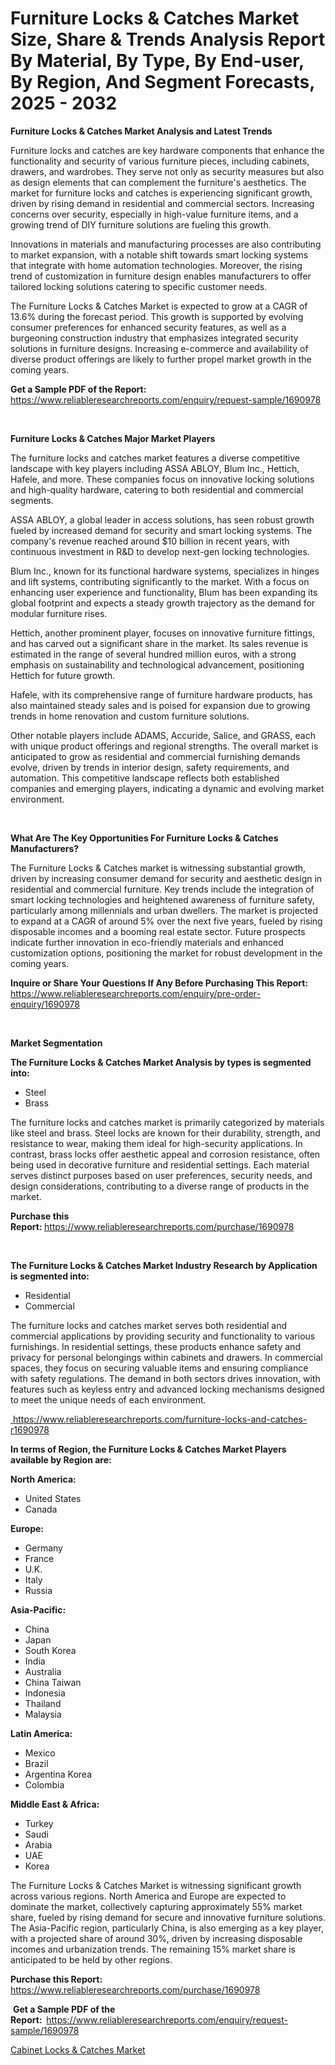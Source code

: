 <p><h1>Furniture Locks & Catches Market Size, Share & Trends Analysis Report By Material, By Type, By End-user, By Region, And Segment Forecasts, 2025 - 2032</h1></p><p><strong>Furniture Locks & Catches Market Analysis and Latest Trends</strong></p>
<p><p>Furniture locks and catches are key hardware components that enhance the functionality and security of various furniture pieces, including cabinets, drawers, and wardrobes. They serve not only as security measures but also as design elements that can complement the furniture's aesthetics. The market for furniture locks and catches is experiencing significant growth, driven by rising demand in residential and commercial sectors. Increasing concerns over security, especially in high-value furniture items, and a growing trend of DIY furniture solutions are fueling this growth.</p><p>Innovations in materials and manufacturing processes are also contributing to market expansion, with a notable shift towards smart locking systems that integrate with home automation technologies. Moreover, the rising trend of customization in furniture design enables manufacturers to offer tailored locking solutions catering to specific customer needs. </p><p>The Furniture Locks & Catches Market is expected to grow at a CAGR of 13.6% during the forecast period. This growth is supported by evolving consumer preferences for enhanced security features, as well as a burgeoning construction industry that emphasizes integrated security solutions in furniture designs. Increasing e-commerce and availability of diverse product offerings are likely to further propel market growth in the coming years.</p></p>
<p><strong>Get a Sample PDF of the Report:&nbsp;</strong> <a href="https://www.reliableresearchreports.com/enquiry/request-sample/1690978?utm_campaign=37&utm_medium=2&utm_source=Github&utm_content=ia&utm_term=06012025&utm_id=furniture-locks-catches">https://www.reliableresearchreports.com/enquiry/request-sample/1690978</a></p>
<p>&nbsp;</p>
<p><strong>Furniture Locks & Catches Major Market Players</strong></p>
<p><p>The furniture locks and catches market features a diverse competitive landscape with key players including ASSA ABLOY, Blum Inc., Hettich, Hafele, and more. These companies focus on innovative locking solutions and high-quality hardware, catering to both residential and commercial segments.</p><p>ASSA ABLOY, a global leader in access solutions, has seen robust growth fueled by increased demand for security and smart locking systems. The company's revenue reached around $10 billion in recent years, with continuous investment in R&D to develop next-gen locking technologies.</p><p>Blum Inc., known for its functional hardware systems, specializes in hinges and lift systems, contributing significantly to the market. With a focus on enhancing user experience and functionality, Blum has been expanding its global footprint and expects a steady growth trajectory as the demand for modular furniture rises.</p><p>Hettich, another prominent player, focuses on innovative furniture fittings, and has carved out a significant share in the market. Its sales revenue is estimated in the range of several hundred million euros, with a strong emphasis on sustainability and technological advancement, positioning Hettich for future growth.</p><p>Hafele, with its comprehensive range of furniture hardware products, has also maintained steady sales and is poised for expansion due to growing trends in home renovation and custom furniture solutions. </p><p>Other notable players include ADAMS, Accuride, Salice, and GRASS, each with unique product offerings and regional strengths. The overall market is anticipated to grow as residential and commercial furnishing demands evolve, driven by trends in interior design, safety requirements, and automation. This competitive landscape reflects both established companies and emerging players, indicating a dynamic and evolving market environment.</p></p>
<p>&nbsp;</p>
<p><strong>What Are The Key Opportunities For Furniture Locks & Catches Manufacturers?</strong></p>
<p><p>The Furniture Locks & Catches market is witnessing substantial growth, driven by increasing consumer demand for security and aesthetic design in residential and commercial furniture. Key trends include the integration of smart locking technologies and heightened awareness of furniture safety, particularly among millennials and urban dwellers. The market is projected to expand at a CAGR of around 5% over the next five years, fueled by rising disposable incomes and a booming real estate sector. Future prospects indicate further innovation in eco-friendly materials and enhanced customization options, positioning the market for robust development in the coming years.</p></p>
<p><strong>Inquire or Share Your Questions If Any Before Purchasing This Report:</strong> <a href="https://www.reliableresearchreports.com/enquiry/pre-order-enquiry/1690978?utm_campaign=37&utm_medium=2&utm_source=Github&utm_content=ia&utm_term=06012025&utm_id=furniture-locks-catches">https://www.reliableresearchreports.com/enquiry/pre-order-enquiry/1690978</a></p>
<p>&nbsp;</p>
<p><strong>Market Segmentation</strong></p>
<p><strong>The Furniture Locks & Catches Market Analysis by types is segmented into:</strong></p>
<p><ul><li>Steel</li><li>Brass</li></ul></p>
<p><p>The furniture locks and catches market is primarily categorized by materials like steel and brass. Steel locks are known for their durability, strength, and resistance to wear, making them ideal for high-security applications. In contrast, brass locks offer aesthetic appeal and corrosion resistance, often being used in decorative furniture and residential settings. Each material serves distinct purposes based on user preferences, security needs, and design considerations, contributing to a diverse range of products in the market.</p></p>
<p><strong>Purchase this Report:&nbsp;</strong><a href="https://www.reliableresearchreports.com/purchase/1690978?utm_campaign=37&utm_medium=2&utm_source=Github&utm_content=ia&utm_term=06012025&utm_id=furniture-locks-catches">https://www.reliableresearchreports.com/purchase/1690978</a></p>
<p>&nbsp;</p>
<p><strong>The Furniture Locks & Catches Market Industry Research by Application is segmented into:</strong></p>
<p><ul><li>Residential</li><li>Commercial</li></ul></p>
<p><p>The furniture locks and catches market serves both residential and commercial applications by providing security and functionality to various furnishings. In residential settings, these products enhance safety and privacy for personal belongings within cabinets and drawers. In commercial spaces, they focus on securing valuable items and ensuring compliance with safety regulations. The demand in both sectors drives innovation, with features such as keyless entry and advanced locking mechanisms designed to meet the unique needs of each environment.</p></p>
<p><a href="https://www.reliableresearchreports.com/furniture-locks-and-catches-r1690978?utm_campaign=37&utm_medium=2&utm_source=Github&utm_content=ia&utm_term=06012025&utm_id=furniture-locks-catches">&nbsp;https://www.reliableresearchreports.com/furniture-locks-and-catches-r1690978</a></p>
<p><strong>In terms of Region, the Furniture Locks & Catches Market Players available by Region are:</strong></p>
<p>
    <p> <strong> North America: </strong>
        <ul>
            <li>United States</li>
            <li>Canada</li>
        </ul>
        </p> 
    <p> <strong> Europe: </strong>
        <ul>
            <li>Germany</li>
            <li>France</li>
            <li>U.K.</li>
            <li>Italy</li>
            <li>Russia</li>
        </ul>
        </p> 
    <p> <strong> Asia-Pacific: </strong>
        <ul>
            <li>China</li>
            <li>Japan</li>
            <li>South Korea</li>
            <li>India</li>
            <li>Australia</li>
            <li>China Taiwan</li>
            <li>Indonesia</li>
            <li>Thailand</li>
            <li>Malaysia</li>
        </ul>
        </p> 
    <p> <strong> Latin America: </strong>
        <ul>
            <li>Mexico</li>
            <li>Brazil</li>
            <li>Argentina Korea</li>
            <li>Colombia</li>
        </ul>
        </p> 
    <p> <strong> Middle East & Africa: </strong>
        <ul>
            <li>Turkey</li>
            <li>Saudi</li>
            <li>Arabia</li>
            <li>UAE</li>
            <li>Korea</li>
        </ul>
    </p>
    </p>
<p><p>The Furniture Locks & Catches Market is witnessing significant growth across various regions. North America and Europe are expected to dominate the market, collectively capturing approximately 55% market share, fueled by rising demand for secure and innovative furniture solutions. The Asia-Pacific region, particularly China, is also emerging as a key player, with a projected share of around 30%, driven by increasing disposable incomes and urbanization trends. The remaining 15% market share is anticipated to be held by other regions.</p></p>
<p><strong>Purchase this Report: </strong><a href="https://www.reliableresearchreports.com/purchase/1690978?utm_campaign=37&utm_medium=2&utm_source=Github&utm_content=ia&utm_term=06012025&utm_id=furniture-locks-catches">https://www.reliableresearchreports.com/purchase/1690978</a></p>
<p>&nbsp;<strong>Get a Sample PDF of the Report:&nbsp;&nbsp;</strong><a href="https://www.reliableresearchreports.com/enquiry/request-sample/1690978?utm_campaign=37&utm_medium=2&utm_source=Github&utm_content=ia&utm_term=06012025&utm_id=furniture-locks-catches">https://www.reliableresearchreports.com/enquiry/request-sample/1690978</a></p>
<p><strong></strong></p>
<p><p><a href="https://github.com/wwwkeltoum/Market-Research-Report-List-5/blob/main/cabinet-locks-catches-market.md?utm_campaign=37&utm_medium=2&utm_source=Github&utm_content=ia&utm_term=06012025&utm_id=furniture-locks-catches">Cabinet Locks & Catches Market</a></p></p>